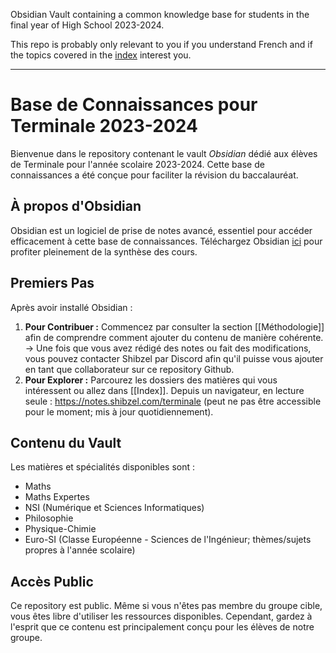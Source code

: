 Obsidian Vault containing a common knowledge base for students in the final year of High School 2023-2024.

This repo is probably only relevant to you if you understand French and if the topics covered in the [index](./Index.md) interest you.

---

# Base de Connaissances pour Terminale 2023-2024
Bienvenue dans le repository contenant le vault *Obsidian* dédié aux élèves de Terminale pour l'année scolaire 2023-2024. Cette base de connaissances a été conçue pour faciliter la révision du baccalauréat.
## À propos d'Obsidian
Obsidian est un logiciel de prise de notes avancé, essentiel pour accéder efficacement à cette base de connaissances. Téléchargez Obsidian [ici](https://obsidian.md/download) pour profiter pleinement de la synthèse des cours.
## Premiers Pas
Après avoir installé Obsidian :
1. **Pour Contribuer :** Commencez par consulter la section [[Méthodologie]] afin de comprendre comment ajouter du contenu de manière cohérente.
	-> Une fois que vous avez rédigé des notes ou fait des modifications, vous pouvez contacter Shibzel par Discord afin qu'il puisse vous ajouter en tant que collaborateur sur ce repository Github.
2. **Pour Explorer :** Parcourez les dossiers des matières qui vous intéressent ou allez dans [[Index]].
Depuis un navigateur, en lecture seule : https://notes.shibzel.com/terminale (peut ne pas être accessible pour le moment; mis à jour quotidiennement).
## Contenu du Vault
Les matières et spécialités disponibles sont :
- Maths
- Maths Expertes
- NSI (Numérique et Sciences Informatiques)
- Philosophie
- Physique-Chimie
- Euro-SI (Classe Européenne - Sciences de l'Ingénieur; thèmes/sujets propres à l'année scolaire)
## Accès Public
Ce repository est public. Même si vous n'êtes pas membre du groupe cible, vous êtes libre d'utiliser les ressources disponibles. Cependant, gardez à l'esprit que ce contenu est principalement conçu pour les élèves de notre groupe.